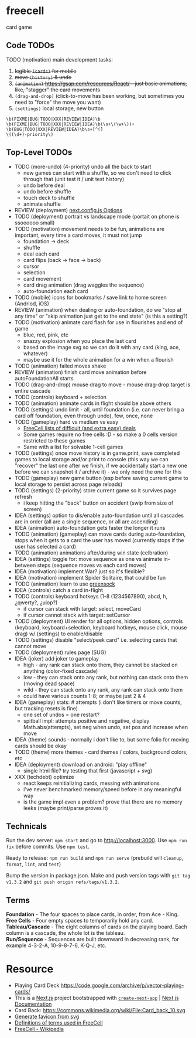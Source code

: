 # freecell

card game

## Code TODOs

TODO (motivation) main development tasks:

1. ~~legible `(cards)` for mobile~~
1. ~~move `(history)` & undo~~
1. ~~`(animation)` https://gsap.com/resources/React/ - just basic animations, like, "stagger" the card movements~~
1. `(drag-and-drop)` (click-to-move has been working, but sometimes you need to "force" the move you want)
1. `(settings)` local storage, new button

```
\b(FIXME|BUG|TODO|XXX|REVIEW|IDEA)\b
\b(FIXME|BUG|TODO|XXX|REVIEW|IDEA)\b(\s+\(\w+\))+
\b(BUG|TODO|XXX|REVIEW|IDEA)\b\s+[^(]
\((\d+)-priority\)
```

## Top-Level TODOs

- TODO (more-undo) (4-priority) undo all the back to start
  - new games can start with a shuffle, so we don't need to click through that (unit test it / unit test history)
  - undo before deal
  - undo before shuffle
  - touch deck to shuffle
  - animate shuffle
- REVIEW (deployment) [next.config.js Options](https://nextjs.org/docs/app/api-reference/next-config-js)
- TODO (deployment) portrait vs landscape mode (portait on phone is ssoooooo small)
- TODO (motivation) movement needs to be fun, animations are important, every time a card moves, it must not jump
  - foundation -> deck
  - shuffle
  - deal each card
  - card flips (back -> face -> back)
  - cursor
  - selection
  - card movement
  - card drag animation (drag waggles the sequence)
  - auto-foundation each card
- TODO (mobile) icons for bookmarks / save link to home screen (Andriod, iOS)
- REVIEW (animation) when dealing or auto-foundation, do we "stop at any time" or "skip animation just get to the end state" (is this a setting?)
- TODO (motivation) animate card flash for use in flourishes and end of game
  - blue, red, pink, etc
  - snazzy explosion when you place the last card
  - based on the image svg so we can do it with any card (king, ace, whatever)
  - maybe use it for the whole animation for a win when a flourish
- TODO (animation) failed moves shake
- REVIEW (animation) finish card move animation before autoFoundationAll starts
- TODO (drag-and-drop) mouse drag to move - mouse drag-drop target is entire cascade
- TODO (controls) keyboard + selection
- TODO (animation) animate cards in flight should be above others
- TODO (settings) undo limit - all, until foundation (i.e. can never bring a card off foundation, even through undo), few, once, none
- TODO (gameplay) hard vs medium vs easy
  - [FreeCell lists of difficult (and extra easy) deals](https://www.solitairelaboratory.com/fclists.html)
  - Some games require no free cells :D - so make a 0 cells version restricted to these games
  - Same with a list for solvable 1-cell games
- TODO (settings) once move history is in game.print, save completed games to local storage and/or print to console (this way we can "recover" the last one after we finish, if we accidentally start a new one before we can snapshot it / archive it) - we only need the one for this
- TODO (gameplay) new game button (esp before saving current game to local storage to persist across page reloads)
- TODO (settings) (2-priority) store current game so it survives page refresh
  - i keep hitting the "back" button on accident (swip from size of screen)
- IDEA (settings) option to dis/enable auto-foundation until all cascades are in order (all are a single sequence, or all are ascending)
- IDEA (animation) auto-foundation gets faster the longer it runs
- TODO (animation) (gameplay) can move cards during auto-foundation, stops when it gets to a card the user has moved (currently stops if the user has selected a card)
- TODO (animation) animations after/during win state (celbration)
- IDEA (settings) toggle for: move sequence as one vs animate in-between steps (sequence moves vs each card moves)
- IDEA (motivation) implement War? just so it's flexible?
- IDEA (motivation) implement Spider Solitaire, that could be fun
- TODO (animation) learn to use [greensock](https://css-tricks.com/how-to-animate-on-the-web-with-greensock/)
- IDEA (controls) catch a card in-flight
- TODO (controls) keyboard hotkeys (1-8 (1234567890), abcd, h, ¿qwerty?, ¿uiop?)
  - if cursor can stack with target: select, moveCard
  - if cursor cannot stack with target: setCursor
- TODO (deployment) UI render for all options, hidden options, controls (keyboard, keyboard+selection, keyboard hotkeys, mouse click, mouse drag) w/ (settings) to enable/disable
- TODO (settings) disable "select/peek card" i.e. selecting cards that cannot move
- TODO (deployment) rules page (SUG)
- IDEA (joker) add joker to gameplay
  - high - any rank can stack onto them, they cannot be stacked on anything (color-fixed cascade)
  - low - they can stack onto any rank, but nothing can stack onto them (moving dead space)
  - wild - they can stack onto any rank, any rank can stack onto them
  - could have various counts 1-8; or maybe just 2 & 4
- IDEA (gameplay) stats: # attempts (i don't like timers or move counts, but tracking resets is fine)
  - one set of undos = one restart?
  - spitball impl: attempts positive and negative, display Math.abs(attempts), set neg when undo, set pos and increase when move
- IDEA (theme) sounds - normally i don't like to, but some folio for moving cards should be okay
- TODO (theme) more themes - card themes / colors, background colors, etc
- IDEA (deployment) download on android: "play offline"
  - single html file? try testing that first (javascript + svg)
- XXX (techdebt) optimize
  - react keeps reinitializing cards, messing with animations
  - i've never benchmarked memory/speed before in any meaningful way
  - is the game impl even a problem? prove that there are no memory leeks (maybe print/parse proves it)

## Technicals

Run the dev server: `npm start` and go to [http://localhost:3000](http://localhost:3000). Use `npm run fix` before commits. Use `npm test`.

Ready to release: `npm run build` and `npm run serve` (prebuild will `cleanup`, `format`, `lint`, and `test`)

Bump the version in package.json. Make and push version tags with `git tag v1.3.2` and `git push origin refs/tags/v1.3.2`.

## Terms

**Foundation** - The four spaces to place cards, in order, from Ace - King. \
**Free Cells** - Four empty spaces to temporarily hold any card. \
**Tableau/Cascade** - The eight columns of cards on the playing board. Each column is a cascade, the whole lot is the tableau. \
**Run/Sequence** - Sequences are built downward in decreasing rank, for example 4-3-2-A, 10-9-8-7-6, K-Q-J, etc.

# Resource

- Playing Card Deck https://code.google.com/archive/p/vector-playing-cards/
- This is a [Next.js](https://nextjs.org/) project bootstrapped with [`create-next-app`](https://github.com/vercel/next.js/tree/canary/packages/create-next-app) | [Next.js Documentation](https://nextjs.org/docs)
- Card Back: https://commons.wikimedia.org/wiki/File:Card_back_10.svg
- [Generate favicon from svg](https://svg2ico.com/)
- [Definitions of terms used in FreeCell](https://mobilityware.helpshift.com/hc/en/12-freecell/faq/3459-definitions-of-terms-used-in-freecell/)
- [FreeCell - Wikipedia](https://en.wikipedia.org/wiki/FreeCell)
